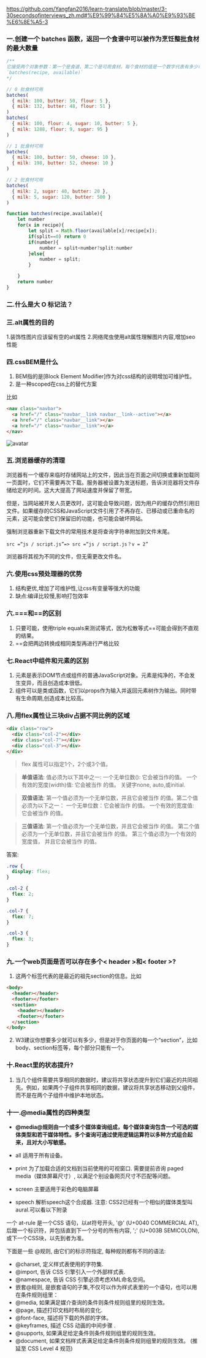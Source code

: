 https://github.com/Yangfan2016/learn-translate/blob/master/3-30secondsofinterviews_zh.md#%E9%99%84%E5%8A%A0%E9%93%BE%E6%8E%A5-3

### 一.创建一个 batches 函数，返回一个食谱中可以被作为烹饪整批食材的最大数量
```js
/**
它接受两个对象参数：第一个是食谱，第二个是可用食材。每个食材的值是一个数字代表有多少单位
`batches(recipe, available)`
*/

// 0 批食材可用
batches(
  { milk: 100, butter: 50, flour: 5 },
  { milk: 132, butter: 48, flour: 51 }
)
batches(
  { milk: 100, flour: 4, sugar: 10, butter: 5 },
  { milk: 1288, flour: 9, sugar: 95 }
)

// 1 批食材可用
batches(
  { milk: 100, butter: 50, cheese: 10 },
  { milk: 198, butter: 52, cheese: 10 }
)

// 2 批食材可用
batches(
  { milk: 2, sugar: 40, butter: 20 },
  { milk: 5, sugar: 120, butter: 500 }
)
```

```js
function batches(recipe,available){
    let number
    for(x in recipe){
        let split = Math.floor(available[x]/recipe[x]);
        if(split==0) return 0
        if(number){
            number = split<number?split:number
        }else{
            number = split;
        }

    }
    return number
}
```

### 二.什么是大 O 标记法？

### 三.alt属性的目的
1.装饰性图片应该留有空的alt属性
2.网络爬虫使用alt属性理解图片内容,增加seo性能

### 四.cssBEM是什么
1. BEM指的是[Block Element Modifier]作为对css结构的说明增加可维护性。
2. 是一种scoped在css上的替代方案

比如 
```html
<nav class="navbar">
  <a href="/" class="navbar__link navbar__link--active"></a>
  <a href="/" class="navbar__link"></a>
  <a href="/" class="navbar__link"></a>
</nav>
```

![avatar](https://user-gold-cdn.xitu.io/2017/4/6/7a8eb60f0abf36bdc0caf3cbc972fa43.png?imageView2/0/w/1280/h/960/format/webp/ignore-error/1)

### 五.浏览器缓存的清理

浏览器有一个缓存来临时存储网站上的文件，因此当在页面之间切换或重新加载同一页面时，它们不需要再次下载。服务器被设置为发送标题，告诉浏览器将文件存储给定的时间。这大大提高了网站速度并保留了带宽。

但是，当网站被开发人员更改时，这可能会导致问题，因为用户的缓存仍然引用旧文件。如果缓存的CSS和JavaScript文件引用了不再存在、已移动或已重命名的元素，这可能会使它们保留旧的功能，也可能会破坏网站。

强制浏览器重新下载文件的常用技术是将查询字符串附加到文件末尾。

```
src =“js / script.js”=> src =“js / script.js？v = 2”
```

浏览器将其视为不同的文件，但无需更改文件名。

### 六.使用css预处理器的优势

1. 结构更优,增加了可维护性,让css有变量等强大的功能
2. 缺点:编译比较慢,影响打包效率

### 六.===和==的区别

1. 只要可能，使用triple equals来测试等式，因为松散等式==可能会得到不直观的结果。
2. ==会把两边转换成相同类型再进行严格比较

### 七.React中组件和元素的区别

1. 元素是表示DOM节点或组件的普通JavaScript对象。元素是纯净的，不会发生变异，而且创造成本很低。
2. 组件可以是类或函数，它们以props作为输入并返回元素树作为输出。同时带有生命周期,创造成本比较高。

### 八.用flex属性让三块div占据不同比例的区域

```html
<div class="row">
  <div class="col-2"></div>
  <div class="col-7"></div>
  <div class="col-3"></div>
</div>
```

>flex 属性可以指定1个，2个或3个值。

>**单值语法**: 值必须为以下其中之一:
一个无单位数(<number>): 它会被当作<flex-grow>的值。
一个有效的宽度(width)值: 它会被当作 <flex-basis>的值。
关键字none, auto,或initial.

>**双值语法**: 第一个值必须为一个无单位数，并且它会被当作 <flex-grow> 的值。第二个值必须为以下之一：
一个无单位数：它会被当作 <flex-shrink> 的值。
一个有效的宽度值: 它会被当作 <flex-basis> 的值。

>**三值语法**:
第一个值必须为一个无单位数，并且它会被当作 <flex-grow> 的值。
第二个值必须为一个无单位数，并且它会被当作  <flex-shrink> 的值。
第三个值必须为一个有效的宽度值， 并且它会被当作 <flex-basis> 的值。

答案:
```css
.row {
  display: flex;
}

.col-2 {
  flex: 2;
}

.col-7 {
  flex: 7;
}

.col-3 {
  flex: 3;
}
```

### 九.一个web页面是否可以存在多个< header >和< footer >?

1. 这两个标签代表的是最近的祖先section的信息。比如

```html
<body>
  <header></header>
  <footer></footer>
  <section>
    <header></header>
    <footer></footer>
  </section>
</body>
```

2. W3建议你想要多少就可以有多少，但是对于你页面的每一个“section”，比如body、section标签等，每个部分只能有一个。


### 十.React里的状态提升?

1. 当几个组件需要共享相同的数据时，建议将共享状态提升到它们最近的共同祖先。例如，如果两个子组件共享相同的数据，建议将共享状态移动到父组件，而不是在两个子组件中维护本地状态。

### 十一.@media属性的四种类型

* **@media@规则由一个或多个媒体查询组成，每个媒体查询包含一个可选的媒体类型和若干媒体特性。多个查询可通过使用逻辑运算符以多种方式组合起来，且对大小写敏感。**

* all 适用于所有设备。
* print 为了加载合适的文档到当前使用的可视窗口. 需要提前咨询 paged media（媒体屏幕尺寸）, 以满足个别设备网页尺寸不匹配等问题。
* screen 主要适用于彩色的电脑屏幕
* speech 解析speech这个合成器. 注意: CSS2已经有一个相似的媒体类型叫aural.可以看以下附录

一个 at-rule 是一个CSS 语句，以at符号开头, '@' (U+0040 COMMERCIAL AT), 后跟一个标识符，并包括直到下一个分号的所有内容, ';' (U+003B SEMICOLON), 或下一个CSS块，以先到者为准。

下面是一些 @规则, 由它们的标示符指定, 每种规则都有不同的语法:

* @charset, 定义样式表使用的字符集.
* @import, 告诉 CSS 引擎引入一个外部样式表.
* @namespace, 告诉 CSS 引擎必须考虑XML命名空间。
* 嵌套@规则, 是嵌套语句的子集,不仅可以作为样式表里的一个语句，也可以用在条件规则组里：
* @media, 如果满足媒介查询的条件则条件规则组里的规则生效。
* @page, 描述打印文档时布局的变化.
* @font-face, 描述将下载的外部的字体。 
* @keyframes, 描述 CSS 动画的中间步骤 . 
* @supports, 如果满足给定条件则条件规则组里的规则生效。 
* @document, 如果文档样式表满足给定条件则条件规则组里的规则生效。 (推延至 CSS Level 4 规范)

